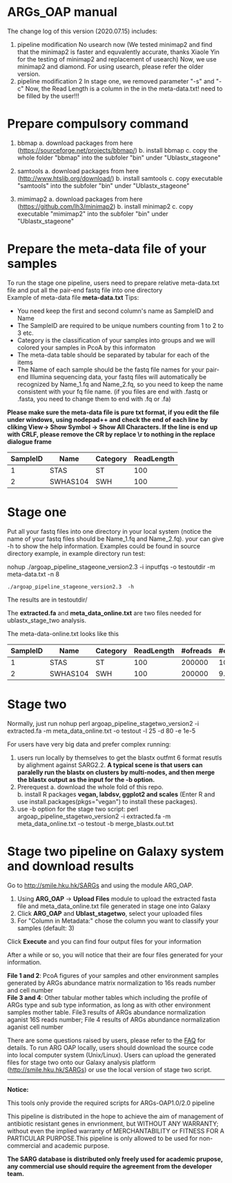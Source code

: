 ARGs_OAP manual
==========================================

The change log of this version (2020.07.15) includes:
1. pipeline modification
No usearch now (We tested minimap2 and find that the minimap2 is faster and equvalently accurate, thanks Xiaole Yin for the testing of minimap2 and replacement of usearch)
Now, we use minimap2 and diamond. For using usearch, please refer the older version. 
2. pipeline modification 2
In stage one, we removed parameter "-s" and "-c"
Now, the Read Length is a column in the in the meta-data.txt! need to be filled by the user!!! 

Prepare compulsory command
============================
1. bbmap
a. download packages from here (https://sourceforge.net/projects/bbmap/)
b. install bbmap
c. copy the whole folder "bbmap" into the subfoler "bin" under "Ublastx_stageone"

2. samtools
a. download packages from here (http://www.htslib.org/download/)
b. install samtools
c. copy executable "samtools" into the subfoler "bin" under "Ublastx_stageone"

3. mimimap2
a. download packages from here (https://github.com/lh3/minimap2)
b. install minimap2
c. copy executable "mimimap2" into the subfoler "bin" under "Ublastx_stageone"



Prepare the meta-data file of your samples  
==========================================
To run the stage one pipeline, users need to prepare relative meta-data.txt file and put all the pair-end fastq file into one directory  
Example of meta-data file **meta-data.txt**  Tips:   
* You need keep the first and second column's name as SampleID and Name
* The SampleID are required to be unique numbers counting from 1 to 2 to 3 etc.
* Category is the classification of your samples into groups and we will colored your samples in PcoA by this informaton
* The meta-data table should be separated by tabular for each of the items 
* The Name of each sample should be the fastq file names for your pair-end Illumina sequencing data, your fastq files will automatically be recognized by Name_1.fq and Name_2.fq, so you need to keep the name consistent with your fq file name. (if you files are end with .fastq or .fasta, you need to change them to end with .fq or .fa)
 
**Please make sure the meta-data file is pure txt format, if you edit the file under windows, using nodepad++ and check the end of each line by cliking View-> Show Symbol -> Show All Characters. If the line is end up with CRLF, please remove the CR by replace \r to nothing in the replace dialogue frame**

SampleID | Name | Category | ReadLength     
---------|------|----------|---------  
 1       | STAS | ST       | 100   
 2       | SWHAS104 | SWH  | 100   

Stage one
==================
Put all your fastq files into one directory in your local system (notice the name of your fastq files should be Name_1.fq and Name_2.fq). your can give -h to show the help information. Examples could be found in source directory example, in example directory run test:   

nohup ./argoap_pipeline_stageone_version2.3 -i inputfqs -o testoutdir -m meta-data.txt -n 8

    ./argoap_pipeline_stageone_version2.3  -h

The results are in testoutdir/

The **extracted.fa** and **meta_data_online.txt** are two files needed for ublastx_stage_two analysis.   

The meta-data-online.txt looks like this 

SampleID | Name | Category | ReadLength |#ofreads | #of16S| **#ofCell**   
---------|------|-----------|----------|-------|----|---- 
 1       | STAS | ST  | 100| 200000 | 10.1  |   4.9
 2       | SWHAS104 | SWH | 100|200000 | 9.7 |    4.1


Stage two
========================================================
Normally, just run
    nohup perl argoap_pipeline_stagetwo_version2 -i extracted.fa -m meta_data_online.txt -o testout -l 25 -d 80 -e 1e-5

For users have very big data and prefer complex running:
1. users run locally by themselves to get the blastx outfmt 6 format resutls by alighment against SARG2.2.
**A typical scene is that users can paralelly run the blastx on clusters by multi-nodes, and then merge the blastx output as the input for the -b option.**
2. Prerequest 
    a. download the whole fold of this repo.    
    b. install R packages **vegan, labdsv, ggplot2 and scales**  (Enter R and use install.packages(pkgs="vegan") to install these packages).
3. use -b option for the stage two script: 
perl argoap_pipeline_stagetwo_version2 -i extracted.fa -m meta_data_online.txt -o testout -b merge_blastx.out.txt

Stage two pipeline on Galaxy system and download results
========================================================
Go to http://smile.hku.hk/SARGs  and using the module ARG_OAP.  

1. Using **ARG_OAP** -> **Upload Files** module to upload the extracted fasta file and meta_data_online.txt file generated in stage one into Galaxy  
2. Click **ARG_OAP** and **Ublast_stagetwo**, select your uploaded files  
3. For \"Column in Metadata:\" chose the column you want to classify your samples (default: 3)

Click **Execute** and you can find four output files for your information

After a while or so, you will notice that their are four files generated for your information.  
 
**File 1 and 2**: PcoA figures of your samples and other environment samples generated by ARGs abundance matrix normalization to 16s reads number and cell number  
**File 3 and 4**: Other tabular mother tables which including the profile of ARGs type and sub type information, as long as with other environment samples mother table. File3 results of ARGs abundance normalization aganist 16S reads number; File 4 results of ARGs abundance normalization aganist cell number



There are some questions raised by users, please refer to the [FAQ](https://github.com/biofuture/Ublastx_stageone/wiki/FAQ) for details.  To run ARG OAP locally, users should download the source code into local computer system (Unix/Linux). Users can upload the generated files for stage two onto our Galaxy analysis platform (http://smile.hku.hk/SARGs) or use the local version of stage two script. 

------------------------------------------------------------------------------------------------------------------------  
**Notice:**

This tools only provide the required scripts for ARGs-OAP1.0/2.0 pipeline

This pipeline is distributed in the hope to achieve the aim of management of antibiotic resistant genes in envrionment, but WITHOUT ANY WARRANTY; without even the implied warranty of MERCHANTABILITY or FITNESS FOR A PARTICULAR PURPOSE.This pipeline is only allowed to be used for non-commercial and academic purpose.

**The SARG database is distributed only freely used for academic prupose, any commercial use should require the agreement from the developer team.** 

